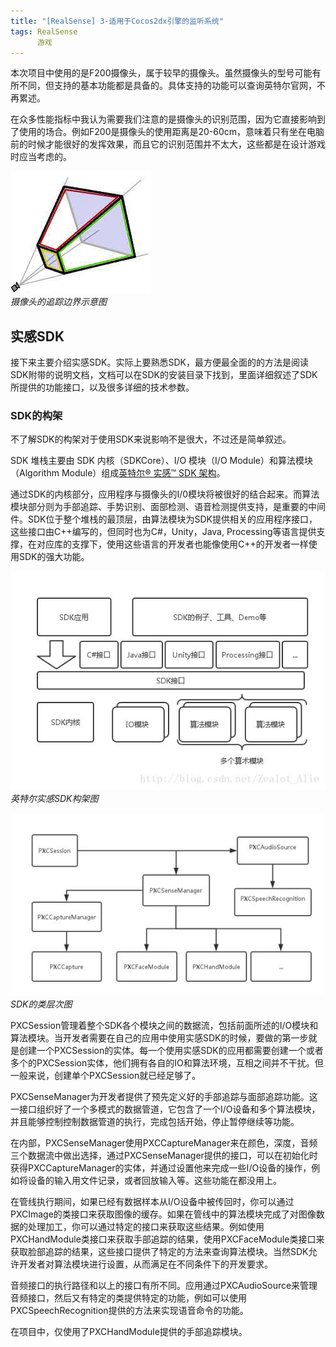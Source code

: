 ```yaml
---
title: "[RealSense] 3-适用于Cocos2dx引擎的监听系统"
tags: RealSense
      游戏
---
```


本次项目中使用的是F200摄像头，属于较早的摄像头。虽然摄像头的型号可能有所不同，但支持的基本功能都是具备的。具体支持的功能可以查询英特尔官网，不再累述。<!--more-->

在众多性能指标中我认为需要我们注意的是摄像头的识别范围，因为它直接影响到了使用的场合。例如F200是摄像头的使用距离是20-60cm，意味着只有坐在电脑前的时候才能很好的发挥效果，而且它的识别范围并不太大，这些都是在设计游戏时应当考虑的。

![摄像头的追踪边界示意图](/assets/images/2017-02-25-RealSense1/p0.jpg)
*<br>摄像头的追踪边界示意图*

## 实感SDK
接下来主要介绍实感SDK。实际上要熟悉SDK，最方便最全面的的方法是阅读SDK附带的说明文档，文档可以在SDK的安装目录下找到，里面详细叙述了SDK所提供的功能接口，以及很多详细的技术参数。

### SDK的构架
不了解SDK的构架对于使用SDK来说影响不是很大，不过还是简单叙述。

SDK 堆栈主要由 SDK 内核（SDKCore）、I/O 模块（I/O Module）和算法模块（Algorithm Module）组成[英特尔® 实感™ SDK 架构](https://software.intel.com/zh-cn/articles/intel-realsense-sdk-architecture)。

通过SDK的内核部分，应用程序与摄像头的I/0模块将被很好的结合起来。而算法模块部分则为手部追踪、手势识别、面部检测、语音检测提供支持，是重要的中间件。SDK位于整个堆栈的最顶层，由算法模块为SDK提供相关的应用程序接口，这些接口由C++编写的，但同时也为C#，Unity，Java, Processing等语言提供支撑，在对应库的支撑下，使用这些语言的开发者也能像使用C++的开发者一样使用SDK的强大功能。

![英特尔实感SDK构架图](/assets/images/2017-02-25-RealSense1/p1.jpg)
*<br>英特尔实感SDK构架图*

![SDK的类层次图](/assets/images/2017-02-25-RealSense1/p2.jpg)
*<br>SDK的类层次图*

PXCSession管理着整个SDK各个模块之间的数据流，包括前面所述的I/O模块和算法模块。当开发者需要在自己的应用中使用实感SDK的时候，要做的第一步就是创建一个PXCSession的实体。每一个使用实感SDK的应用都需要创建一个或者多个的PXCSession实体，他们拥有各自的IO和算法环境，互相之间并不干扰。但一般来说，创建单个PXCSession就已经足够了。

PXCSenseManager为开发者提供了预先定义好的手部追踪与面部追踪功能。这一接口组织好了一个多模式的数据管道，它包含了一个I/O设备和多个算法模块，并且能够控制控制数据管道的执行，完成包括开始，停止暂停继续等功能。

在内部，PXCSenseManager使用PXCCaptureManager来在颜色，深度，音频三个数据流中做出选择，通过PXCSenseManager提供的接口，可以在初始化时获得PXCCaptureManager的实体，并通过设置他来完成一些I/O设备的操作，例如将设备的输入用文件记录，或者回放输入等。这些功能在都没用上。

在管线执行期间，如果已经有数据样本从I/O设备中被传回时，你可以通过PXCImage的类接口来获取图像的缓存。如果在管线中的算法模块完成了对图像数据的处理加工，你可以通过特定的接口来获取这些结果。例如使用PXCHandModule类接口来获取手部追踪的结果，使用PXCFaceModule类接口来获取脸部追踪的结果，这些接口提供了特定的方法来查询算法模块。当然SDK允许开发者对算法模块进行设置，从而满足在不同条件下的开发要求。

音频接口的执行路径和以上的接口有所不同。应用通过PXCAudioSource来管理音频接口，然后又有特定的类提供特定的功能，例如可以使用PXCSpeechRecognition提供的方法来实现语音命令的功能。

在项目中，仅使用了PXCHandModule提供的手部追踪模块。